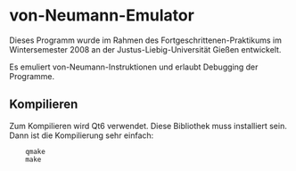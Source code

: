 # von-Neumann-Emulator

Dieses Programm wurde im Rahmen des Fortgeschrittenen-Praktikums im Wintersemester 2008 an der Justus-Liebig-Universität Gießen entwickelt.

Es emuliert von-Neumann-Instruktionen und erlaubt Debugging der Programme.

## Kompilieren

Zum Kompilieren wird Qt6 verwendet. Diese Bibliothek muss installiert sein. Dann ist die Kompilierung sehr einfach:

        qmake
        make
